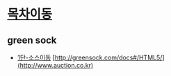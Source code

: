 
# [목차이동](https://github.com/Guide-Line/Auction-promotion-guide#TOC)

## <a name='greensock'>green sock</a>

- [1단-소스이동](https://github.com/Guide-Line/Auction-promotion-guide/blob/master/tweenLite/sample.html)
[http://greensock.com/docs#/HTML5/](http://www.auction.co.kr)
